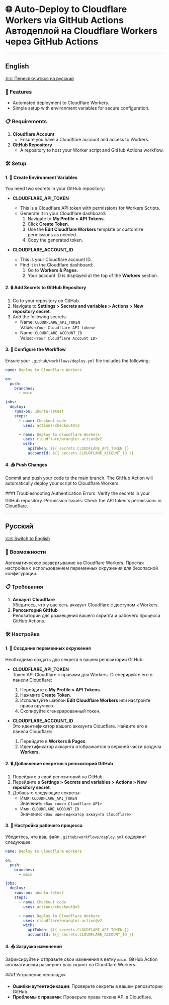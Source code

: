 
# 🌐 Auto-Deploy to Cloudflare Workers via GitHub Actions Автодеплой на Cloudflare Workers через GitHub Actions

---

## English
[🇷🇺 Переключиться на русский](#русский)

### 🚀 Features
- Automated deployment to Cloudflare Workers.
- Simple setup with environment variables for secure configuration.

### 📋 Requirements
1. **Cloudflare Account**  
   - Ensure you have a Cloudflare account and access to Workers.
2. **GitHub Repository**  
   - A repository to host your Worker script and GitHub Actions workflow.

### 🛠️ Setup

#### 1. 🔑 Create Environment Variables
You need two secrets in your GitHub repository:

- **CLOUDFLARE_API_TOKEN**  
  - This is a Cloudflare API token with permissions for Workers Scripts.  
  - Generate it in your Cloudflare dashboard:
    1. Navigate to **My Profile > API Tokens**.
    2. Click **Create Token**.
    3. Use the **Edit Cloudflare Workers** template or customize permissions as needed.
    4. Copy the generated token.

- **CLOUDFLARE_ACCOUNT_ID**  
  - This is your Cloudflare account ID.
  - Find it in the Cloudflare dashboard:
    1. Go to **Workers & Pages**.
    2. Your account ID is displayed at the top of the **Workers** section.

#### 2. 🔒 Add Secrets to GitHub Repository
1. Go to your repository on GitHub.
2. Navigate to **Settings > Secrets and variables > Actions > New repository secret**.
3. Add the following secrets:
   - Name: `CLOUDFLARE_API_TOKEN`  
     Value: `<Your Cloudflare API token>`
   - Name: `CLOUDFLARE_ACCOUNT_ID`  
     Value: `<Your Cloudflare Account ID>`

#### 3. 📜 Configure the Workflow
Ensure your `.github/workflows/deploy.yml` file includes the following:

```yaml
name: Deploy to Cloudflare Workers

on:
  push:
    branches:
      - main

jobs:
  deploy:
    runs-on: ubuntu-latest
    steps:
      - name: Checkout code
        uses: actions/checkout@v3

      - name: Deploy to Cloudflare Workers
        uses: cloudflare/wrangler-action@v2
        with:
          apiToken: ${{ secrets.CLOUDFLARE_API_TOKEN }}
          accountId: ${{ secrets.CLOUDFLARE_ACCOUNT_ID }}
```
#### 4. 📤 Push Changes
Commit and push your code to the main branch.
The GitHub Action will automatically deploy your script to Cloudflare Workers.

###❗ Troubleshooting
Authentication Errors: Verify the secrets in your GitHub repository.
Permission Issues: Check the API token's permissions in Cloudflare.

---

## Русский
[🇬🇧 Switch to English](#english)

### 🚀 Возможности
Автоматическое развертывание на Cloudflare Workers.
Простая настройка с использованием переменных окружения для безопасной конфигурации.

### 📋 Требования
1. **Аккаунт Cloudflare**  
   Убедитесь, что у вас есть аккаунт Cloudflare с доступом к Workers.
2. **Репозиторий GitHub**  
   Репозиторий для размещения вашего скрипта и рабочего процесса GitHub Actions.

### 🛠️ Настройка

#### 1. 🔑 Создание переменных окружения
Необходимо создать два секрета в вашем репозитории GitHub:

- **CLOUDFLARE_API_TOKEN**  
  Токен API Cloudflare с правами для Workers.
  Сгенерируйте его в панели Cloudflare:
  1. Перейдите в **My Profile > API Tokens**.
  2. Нажмите **Create Token**.
  3. Используйте шаблон **Edit Cloudflare Workers** или настройте права вручную.
  4. Скопируйте сгенерированный токен.

- **CLOUDFLARE_ACCOUNT_ID**  
  Это идентификатор вашего аккаунта Cloudflare.
  Найдите его в панели Cloudflare:
  1. Перейдите в **Workers & Pages**.
  2. Идентификатор аккаунта отображается в верхней части раздела **Workers**.

#### 2. 🔒 Добавление секретов в репозиторий GitHub
1. Перейдите в свой репозиторий на GitHub.
2. Перейдите в **Settings > Secrets and variables > Actions > New repository secret**.
3. Добавьте следующие секреты:
   - Имя: `CLOUDFLARE_API_TOKEN`  
     Значение: `<Ваш токен Cloudflare API>`
   - Имя: `CLOUDFLARE_ACCOUNT_ID`  
     Значение: `<Ваш идентификатор аккаунта Cloudflare>`

#### 3. 📜 Настройка рабочего процесса
Убедитесь, что ваш файл `.github/workflows/deploy.yml` содержит следующее:

```yaml
name: Deploy to Cloudflare Workers

on:
  push:
    branches:
      - main

jobs:
  deploy:
    runs-on: ubuntu-latest
    steps:
      - name: Checkout code
        uses: actions/checkout@v3

      - name: Deploy to Cloudflare Workers
        uses: cloudflare/wrangler-action@v2
        with:
          apiToken: ${{ secrets.CLOUDFLARE_API_TOKEN }}
          accountId: ${{ secrets.CLOUDFLARE_ACCOUNT_ID }}
```

#### 4. 📤 Загрузка изменений
Зафиксируйте и отправьте свои изменения в ветку `main`.
GitHub Action автоматически развернет ваш скрипт на Cloudflare Workers.

###❗ Устранение неполадок
- **Ошибки аутентификации**: Проверьте секреты в вашем репозитории GitHub.
- **Проблемы с правами**: Проверьте права токена API в Cloudflare.
